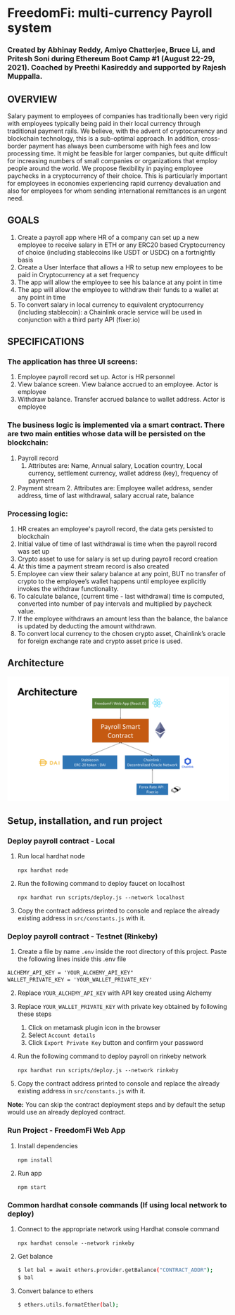# FreedomFi: multi-currency Payroll system

### Created by Abhinay Reddy, Amiyo Chatterjee, Bruce Li, and Pritesh Soni during Ethereum Boot Camp #1 (August 22-29, 2021). Coached by Preethi Kasireddy and supported by Rajesh Muppalla.

## OVERVIEW

Salary payment to employees of companies has traditionally been very rigid with employees typically being paid in their local currency through traditional payment rails. We believe, with the advent of cryptocurrency and blockchain technology, this is a sub-optimal approach. In addition, cross-border payment has always been cumbersome with high fees and low processing time. It might be feasible for larger companies, but quite difficult for increasing numbers of small companies or organizations that employ people around the world. We propose flexibility in paying employee paychecks in a cryptocurrency of their choice. This is particularly important for employees in economies experiencing rapid currency devaluation and also for employees for whom sending international remittances is an urgent need. 


## GOALS

1. Create a payroll app where HR of a company can set up a new employee to receive salary in ETH or any ERC20 based Cryptocurrency of choice (including stablecoins like USDT or USDC) on a fortnightly basis
2. Create a User Interface that allows a HR to setup new employees to be paid in Cryptocurrency at a set frequency
3. The app will allow the employee to see his balance at any point in time
4. The app will allow the employee to withdraw their funds to a wallet at any point in time
5. To convert salary in local currency to equivalent cryptocurrency (including stablecoin): a Chainlink oracle service will be used in conjunction with a third party API (fixer.io) 


## SPECIFICATIONS

### The application has three UI screens:

1. Employee payroll record set up. Actor is HR personnel
2. View balance screen. View balance accrued to an employee. Actor is employee
3. Withdraw balance. Transfer accrued balance to wallet address. Actor is employee


### The business logic is implemented via a smart contract. There are two main entities whose data will be persisted on the blockchain:

1. Payroll record
    1. Attributes are:  Name, Annual salary, Location country, Local currency, settlement currency, wallet address (key), frequency of payment
2. Payment stream
    2. Attributes are: Employee wallet address, sender address, time of last withdrawal, salary accrual rate, balance

### Processing logic:

1. HR creates an employee's payroll record, the data gets persisted to blockchain
2. Initial value of time of last withdrawal is time when the payroll record was set up
3. Crypto asset to use for salary is set up during payroll record creation
4. At this time a payment stream record is also created
5. Employee can view their salary balance at any point, BUT no transfer of crypto to the employee’s wallet happens until employee explicitly invokes the withdraw functionality. 
6. To calculate balance, (current time - last withdrawal) time is computed, converted into number of pay intervals and multiplied by paycheck value. 
7. If the employee withdraws an amount less than the balance, the balance is updated by deducting the amount withdrawn.
8. To convert local currency to the chosen crypto asset, Chainlink’s oracle for foreign exchange rate and crypto asset price is used. 

## Architecture
<img src="FreedomFi.png" width="800px" height="auto">

## Setup, installation, and run project

### Deploy payroll contract - Local

1. Run local hardhat node 

    `npx hardhat node`

2. Run the following command to deploy faucet on localhost

    `npx hardhat run scripts/deploy.js --network localhost`

3. Copy the contract address printed to console and replace the already existing address in `src/constants.js` with it.


### Deploy payroll contract - Testnet (Rinkeby)

1. Create a file by name `.env` inside the root directory of this project. Paste the following lines inside this .env file

```
ALCHEMY_API_KEY = 'YOUR_ALCHEMY_API_KEY"
WALLET_PRIVATE_KEY = 'YOUR_WALLET_PRIVATE_KEY'
```

2. Replace `YOUR_ALCHEMY_API_KEY` with API key created using Alchemy

3. Replace `YOUR_WALLET_PRIVATE_KEY` with private key obtained by following these steps
    
    1. Click on metamask plugin icon in the browser
    2. Select `Account details`
    3. Click `Export Private Key` button and confirm your password

4. Run the following command to deploy payroll on rinkeby network

    `npx hardhat run scripts/deploy.js --network rinkeby`

5. Copy the contract address printed to console and replace the already existing address in `src/constants.js` with it.

**Note:** You can skip the contract deployment steps and by default the setup would use an already deployed contract.

### Run Project - FreedomFi Web App

1. Install dependencies

    `npm install`

2. Run app

    `npm start`

### Common hardhat console commands (If using local network to deploy)

1. Connect to the appropriate network using Hardhat console command
   
   `npx hardhat console --network rinkeby`
    
2. Get balance
    ```bash
    $ let bal = await ethers.provider.getBalance("CONTRACT_ADDR");
    $ bal
    ```
3. Convert balance to ethers
    ```bash
    $ ethers.utils.formatEther(bal);
    ```
